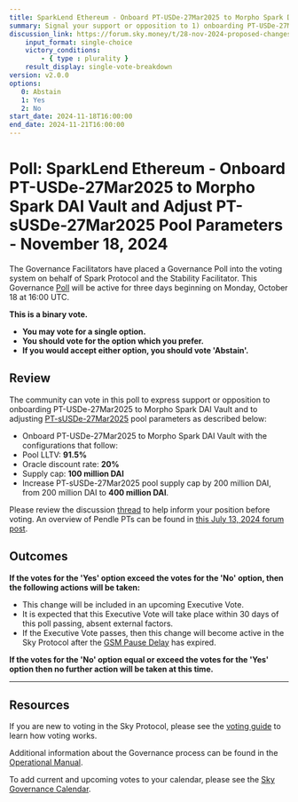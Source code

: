 ```yaml
---
title: SparkLend Ethereum - Onboard PT-USDe-27Mar2025 to Morpho Spark DAI Vault and Adjust PT-sUSDe-27Mar2025 Pool Parameters - November 18, 2024
summary: Signal your support or opposition to 1) onboarding PT-USDe-27Mar2025 to Morpho Spark DAI Vault and 2) adjusting PT-sUSDe-27Mar2025 pool parameters.
discussion_link: https://forum.sky.money/t/28-nov-2024-proposed-changes-to-spark-for-upcoming-spell/25543
    input_format: single-choice
    victory_conditions:
        - { type : plurality }
    result_display: single-vote-breakdown
version: v2.0.0
options:
   0: Abstain
   1: Yes
   2: No
start_date: 2024-11-18T16:00:00
end_date: 2024-11-21T16:00:00
---
```

# Poll: SparkLend Ethereum - Onboard PT-USDe-27Mar2025 to Morpho Spark DAI Vault and Adjust PT-sUSDe-27Mar2025 Pool Parameters - November 18, 2024

The Governance Facilitators have placed a Governance Poll into the voting system on behalf of Spark Protocol and the Stability Facilitator. This Governance [Poll](https://sky-atlas.powerhouse.io/#A.1.9_Weekly_Governance_Cycle-95671ce7-60d8-4d8e-b9b6-de7493560308|0db3) will be active for three days beginning on Monday, October 18 at 16:00 UTC.

**This is a binary vote.**

- **You may vote for a single option.**
- **You should vote for the option which you prefer.**
- **If you would accept either option, you should vote 'Abstain'.**

## Review

The community can vote in this poll to express support or opposition to onboarding PT-USDe-27Mar2025 to Morpho Spark DAI Vault and to adjusting [PT-sUSDe-27Mar2025](https://morpho.blockanalitica.com/ethereum/markets/5e3e6b1e01c5708055548d82d01db741e37d03b948a7ef9f3d4b962648bcbfa7) pool parameters as described below:

- Onboard PT-USDe-27Mar2025 to Morpho Spark DAI Vault with the configurations that follow: 
 - Pool LLTV: **91.5%**
 - Oracle discount rate: **20%**
 - Supply cap: **100 million DAI**
- Increase PT-sUSDe-27Mar2025 pool supply cap by 200 million DAI, from 200 million DAI to **400 million DAI**.

Please review the discussion [thread](https://forum.sky.money/t/28-nov-2024-proposed-changes-to-spark-for-upcoming-spell/25543) to help inform your position before voting. An overview of Pendle PTs can be found in [this July 13, 2024 forum post](https://forum.sky.money/t/jul-12-2024-proposed-changes-to-spark-for-upcoming-spell/24635#pendle-pt-overview-1).

## Outcomes

**If the votes for the 'Yes' option exceed the votes for the 'No' option, then the following actions will be taken:**

- This change will be included in an upcoming Executive Vote.
- It is expected that this Executive Vote will take place within 30 days of this poll passing, absent external factors.
- If the Executive Vote passes, then this change will become active in the Sky Protocol after the [GSM Pause Delay](https://sky-atlas.powerhouse.io/#A.1.8.2.1_Pause_Delay-a98b8227-95f6-4711-9d8d-f52cbc6ad2d0|0db30758e055) has expired.

**If the votes for the 'No' option equal or exceed the votes for the 'Yes' option then no further action will be taken at this time.**

---

## Resources

If you are new to voting in the Sky Protocol, please see the [voting guide](https://manual.makerdao.com/governance/voting-in-makerdao/on-chain-governance) to learn how voting works.

Additional information about the Governance process can be found in the [Operational Manual](https://manual.makerdao.com).

To add current and upcoming votes to your calendar, please see the [Sky Governance Calendar](https://manual.makerdao.com/makerdao/calendars/governance-calendar).
